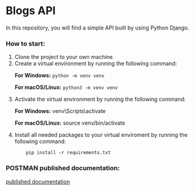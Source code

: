 # Blogs API

In this repository, you will find a simple API built by using Python Django.

<h3> How to start:</h3>
<ol>
  <li>Clone the project to your own machine. </li> 
  <li>Create a virtual environment by running the following command: </li> 

  **For Windows:**
          `python -m venv venv`

  **For macOS/Linux:**
          `python3 -m venv venv`


  <li>Activate the virtual environment by running the following command:</li>

   **For Windows:**
           venv\Scripts\activate

   **For macOS/Linux:**
           source venv/bin/activate

  <li>Install all needed packages to your virtual enviroment by running the following command:</li>

        pip install -r requirements.txt 

</ol> 

<h3> POSTMAN published documentation: </h3>

   [published documentation](https://documenter.getpostman.com/view/27787866/2s93si2ABz)
